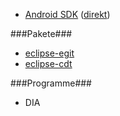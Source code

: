 * [Android SDK](https://developer.android.com/sdk/) ([direkt](http://dl.google.com/android/adt/adt-bundle-linux-x86-20131030.zip))

###Pakete###
* [eclipse-egit](http://packages.debian.org/unstable/eclipse-egit)
* [eclipse-cdt](http://packages.debian.org/unstable/eclipse-cdt)

###Programme###
* DIA
